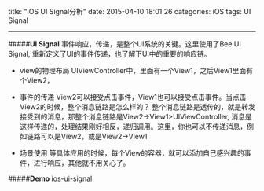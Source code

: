 title: "iOS UI Signal分析"
date: 2015-04-10 18:01:26
categories: iOS 
tags: UI Signal

----------
#####**UI Signal**
	事件响应，传递，是整个UI系统的关键。这里使用了Bee UI Signal, 重新定义了UI的事件传递，也了解下UI中的重要的响应链。
	

 - view的物理布局
		  UIViewController中，里面有一个View1，之后View1里面有个View2，

 - 事件的传递
	  View2可以接受点击事件，View1也可以接受点击事件。当点击View2的时候，整个消息链路是怎么样的？
	  整个消息链路是透传的，就是转发接受到的消息，那整个消息链路是View2->View1>UIViewController,
	  消息是这样传递的，处理结果刚好相反，递归调用。这里，你也可以不传递消息，例如链路可以是View2，或是View2->View1

 - 场景使用
	等具体应用的时候，每个View的容器，就可以添加自己感兴趣的事件，进行响应，其他就不用关心了。
  
#####**Demo**
 [ios-ui-signal](https://github.com/gelosie/ios-ui-signal)
